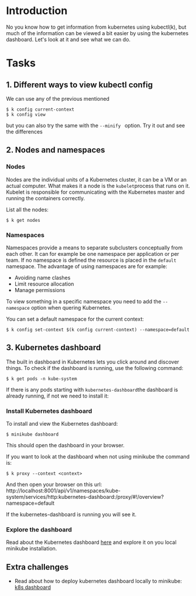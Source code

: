 # Introduction

No you know how to get information from kubernetes using kubectl(k), but much of the information can be viewed a bit easier by using the kubernetes dashboard. Let's look at it and see what we can do.

# Tasks

## 1. Different ways to view kubectl config
We can use any of the previous mentioned
```
$ k config current-context
$ k config view
```
but you can also try the same with the `--minify ` option. Try it out and see the differences


## 2. Nodes and namespaces

### Nodes
Nodes are the individual units of a Kubernetes cluster, it can be a VM or an actual computer. What makes it a node is the `kubelet`process that runs on it. 
Kubelet is responsible for communicating with the Kubernetes master and running the containers correctly. 

List all the nodes:
```
$ k get nodes
```

### Namespaces
Namespaces provide a means to separate subclusters conceptually from each other. It can for example be one namespace per application or per team.
If no namespace is defined the resource is placed in the `default` namespace. 
The advantage of using namespaces are for example:
- Avoiding name clashes
- Limit resource allocation
- Manage permissions

To view something in a specific namespace you need to add the `--namespace` option when quering Kubernetes. 

You can set a default namespace for the current context:
```
$ k config set-context $(k config current-context) --namespace=default
```

## 3. Kubernetes dashboard
The built in dashboard in Kubernetes lets you click around and discover things. 
To check if the dashboard is running, use the following command:
```
$ k get pods -n kube-system
```
If there is any pods starting with `kubernetes-dashboard`the dashboard is already running, if not we need to install it:
### Install Kubernetes dashboard
To install and view the Kubernetes dashboard:
```
$ minikube dashboard
```
This should open the dashboard in your browser. 

If you want to look at the dashboard when not using minikube the command is:
```
$ k proxy --context <context>
```
And then open your browser on this url:
http://localhost:8001/api/v1/namespaces/kube-system/services/http:kubernetes-dashboard:/proxy/#!/overview?namespace=default

If the kubernetes-dashboard is running you will see it.

### Explore the dashboard

Read about the Kubernetes dashboard [here](https://kubernetes.io/docs/tasks/access-application-cluster/web-ui-dashboard/) 
and explore it on you local minikube installation.


## Extra challenges

- Read about how to deploy kubernetes dashboard locally to minikube: 
[k8s dashboard](https://kubernetes.io/docs/tasks/access-application-cluster/web-ui-dashboard/)

